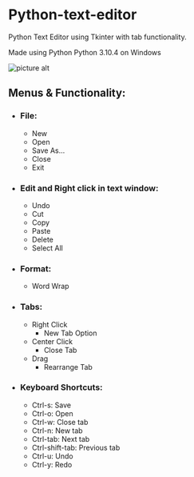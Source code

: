 # Python-text-editor

Python Text Editor using Tkinter with tab functionality.

Made using Python Python 3.10.4 on Windows

![picture alt](http://i.imgur.com/5gL3l1D.png "Notepad+=1")

## Menus & Functionality:

* ### File:  
  * New  
  * Open  
  * Save As...  
  * Close  
  * Exit  

* ### Edit and Right click in text window:  
    * Undo  
    * Cut  
    * Copy  
    * Paste  
    * Delete  
    * Select All  
    
* ### Format:  
    * Word Wrap  
    
* ### Tabs:  
    * Right Click  
      * New Tab Option  
    * Center Click  
      * Close Tab  
    * Drag  
      * Rearrange Tab  
      
* ### Keyboard Shortcuts:  
    * Ctrl-s: Save  
    * Ctrl-o: Open  
    * Ctrl-w: Close tab  
    * Ctrl-n: New tab  
    * Ctrl-tab: Next tab  
    * Ctrl-shift-tab: Previous tab  
    * Ctrl-u: Undo  
    * Ctrl-y: Redo  
    